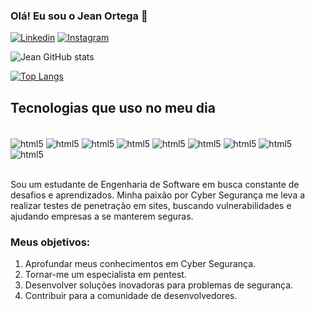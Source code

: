 
### Olá! Eu sou o Jean Ortega 👋

[![Linkedin](https://img.shields.io/badge/LinkedIn-0077B5?style=for-the-badge&logo=linkedin&logoColor=white)](https://www.linkedin.com/in/jean-ortega-2742a2240)
[![Instagram](https://img.shields.io/badge/Instagram-E4405F?style=for-the-badge&logo=instagram&logoColor=white)](https://www.instagram.com/_je.ortega?igsh=MWRicmphZjhqbGlodg==)


![Jean GitHub stats](https://github-readme-stats.vercel.app/api?username=Jean13331&show_icons=true&theme=highcontrast)

[![Top Langs](https://github-readme-stats.vercel.app/api/top-langs/?username=Jean13331)](https://github.com/anuraghazra/github-readme-stats)

## Tecnologias que uso no meu dia 

<div style ="display: inline_block"><br/>
<img/ align="center" alt="html5" src="https://img.shields.io/badge/JavaScript-F7DF1E?style=for-the-badge&logo=javascript&logoColor=black">
<img/ align="center" alt="html5" src="https://img.shields.io/badge/Node.js-43853D?style=for-the-badge&logo=node.js&logoColor=white">
<img/ align="center" alt="html5" src="https://img.shields.io/badge/React-20232A?style=for-the-badge&logo=react&logoColor=61DAFB">
<img/ align="center" alt="html5" src="https://img.shields.io/badge/Flutter-02569B?style=for-the-badge&logo=flutter&logoColor=white">
<img/ align="center" alt="html5" src="https://img.shields.io/badge/MySQL-00000F?style=for-the-badge&logo=mysql&logoColor=white">
<img/ align="center" alt="html5" src="https://img.shields.io/badge/Microsoft-666666?style=for-the-badge&logo=microsoft&logoColor=white">
<img/ align="center" alt="html5" src="https://img.shields.io/badge/SAP-0FAAFF?style=for-the-badge&logo=sap&logoColor=white">
<img/ align="center" alt="html5" src="https://img.shields.io/badge/Ubuntu-E95420?style=for-the-badge&logo=ubuntu&logoColor=white">
<img/ align="center" alt="html5" src="https://img.shields.io/badge/Kali_Linux-557C94?style=for-the-badge&logo=kali-linux&logoColor=white">
</div><br/>

Sou um estudante de Engenharia de Software em busca constante de desafios e aprendizados. 
Minha paixão por Cyber Segurança me leva a realizar testes de penetração em sites, buscando vulnerabilidades e ajudando empresas a se manterem seguras. ️

### Meus objetivos:

1. Aprofundar meus conhecimentos em Cyber Segurança.
2. Tornar-me um especialista em pentest.
3. Desenvolver soluções inovadoras para problemas de segurança.
4. Contribuir para a comunidade de desenvolvedores.


